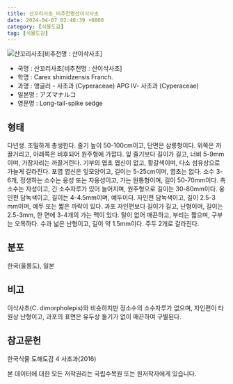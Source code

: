 ```yaml
---
title: 산꼬리사초_비추천명산이삭사초
date: 2024-04-07 02:40:39 +0800
category: [식물도감]
tag: [식물도감]
---
```




![산꼬리사초[비추천명 : 산이삭사초]](/fileUpload/plants/basic/Cyperaceae/Carex/4536/1_th2.JPG)
- 국명 : 산꼬리사초[비추천명 : 산이삭사초]
- 학명 : Carex shimidzensis Franch.
- 과명 : 앵글러 - 사초과 (Cyperaceae) APG Ⅳ- 사초과 (Cyperaceae)
- 일본명 : アズマナルコ
- 영문명 : Long-tail-spike sedge


## 형태
다년생. 조밀하게 총생한다. 줄기 높이 50-100cm이고, 단면은 삼릉형이다. 위쪽은 까끌거리고, 아래쪽은 비후되어 원주형에 가깝다. 잎 줄기보다 길이가 길고, 너비 5-9mm이며, 가장자리는 까끌거린다. 기부의 엽초 엽신이 없고, 황갈색이며, 다소 섬유상으로 가늘게 갈라진다. 포엽 엽신은 잎모양이고, 길이는 5-25cm이며, 엽초는 없다. 소수 3-6개, 정생하는 소수는 웅성 또는 자웅성이고, 가는 원통형이며, 길이 50-70mm이다. 측소수는 자성이고, 긴 소수자루가 있어 늘어지며, 원주형으로 길이는 30-80mm이다. 웅인편 담녹색이고, 길이는 4-4.5mm이며, 예두이다. 자인편 담녹색이고, 길이 2.5-3 mm이며, 예두 또는 짧은 까락이 있다. 과포 자인편보다 길이가 길고, 난형이며, 길이는 2.5-3mm, 한 면에 3-4개의 가는 맥이 있다. 털이 없어 매끈하고, 부리는 짧으며, 구부는 오목하다. 수과 넓은 난형이고, 길이 약 1.5mm이다. 주두 2개로 갈라진다.
## 분포
한국(울릉도), 일본
## 비고
이삭사초(C. dimorpholepis)와 비슷하지만 정소수의 소수자루가 없으며, 자인편이 타원상 난형이고, 과포의 표면은 유두상 돌기가 없이 매끈하여 구별된다.
## 참고문헌
한국식물 도해도감 4 사초과(2016)






본 데이터에 대한 모든 저작권리는 국립수목원 또는 원저작자에게 있습니다.
